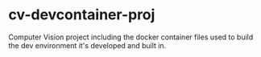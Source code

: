 # cv-devcontainer-proj
Computer Vision project including the docker container files used to build the dev environment it's developed and built in.
